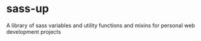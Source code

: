 # sass-up
A library of sass variables and utility functions and mixins for personal web development projects
